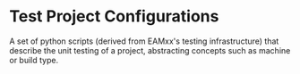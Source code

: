 # Test Project Configurations

A set of python scripts (derived from EAMxx's testing infrastructure) that describe
the unit testing of a project, abstracting concepts such as machine or build type.

